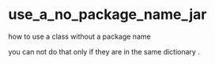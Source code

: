 use_a_no_package_name_jar
=========================

how to use a class without a package name

you can not do that only if they are in the same dictionary .
